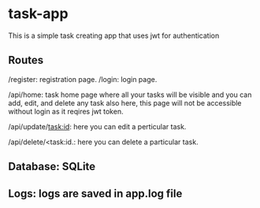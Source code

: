 # task-app
This is a simple task creating app that uses jwt for authentication

## Routes
/register: registration page.
/login: login page.

/api/home: task home page where all your tasks will be visible and you can add, edit, and delete any task also here, this page will not be accessible without login as it reqires jwt token.

/api/update/<task:id>: here you can edit a perticular task.

/api/delete/<task:id.: here you can delete a particular task.

## Database: SQLite

## Logs: logs are saved in app.log file
